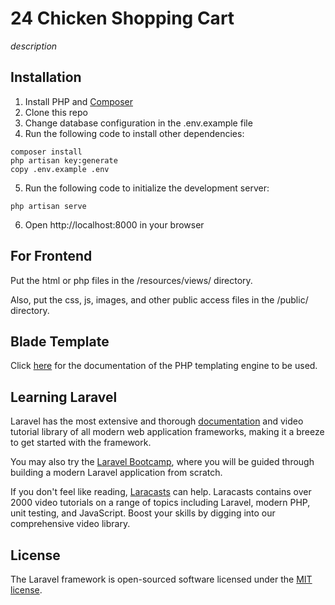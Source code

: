 # 24 Chicken Shopping Cart
*description*

## Installation
1. Install PHP and [Composer](https://getcomposer.org/ "Composer")
2. Clone this repo
3. Change database configuration in the .env.example file
4. Run the following code to install other dependencies:
```
composer install
php artisan key:generate
copy .env.example .env
```
5. Run the following code to initialize the development server:
```
php artisan serve
```
6. Open http://localhost:8000 in your browser

## For Frontend
Put the html or php files in the /resources/views/ directory.

Also, put the css, js, images, and other public access files in the /public/ directory.

## Blade Template
Click [here](https://laravel.com/docs/9.x/blade "here") for the documentation of the PHP templating engine to be used.

## Learning Laravel

Laravel has the most extensive and thorough [documentation](https://laravel.com/docs) and video tutorial library of all modern web application frameworks, making it a breeze to get started with the framework.

You may also try the [Laravel Bootcamp](https://bootcamp.laravel.com), where you will be guided through building a modern Laravel application from scratch.

If you don't feel like reading, [Laracasts](https://laracasts.com) can help. Laracasts contains over 2000 video tutorials on a range of topics including Laravel, modern PHP, unit testing, and JavaScript. Boost your skills by digging into our comprehensive video library.

## License

The Laravel framework is open-sourced software licensed under the [MIT license](https://opensource.org/licenses/MIT).
